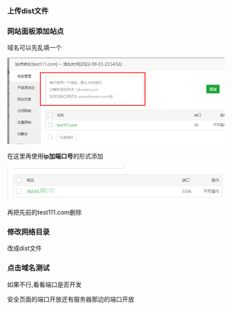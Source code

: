### 	上传dist文件

### 网站面板添加站点

域名可以先乱填一个

![image-20220903235520034](../image/image-20220903235520034.png)

在这里再使用**ip加端口号**的形式添加

![image-20220903235623782](../image/image-20220903235623782.png)

再把先前的test111.com删除

### 修改网络目录

改成dist文件

### 点击域名测试

如果不行,看看端口是否开发

安全页面的端口开放还有服务器那边的端口开放

